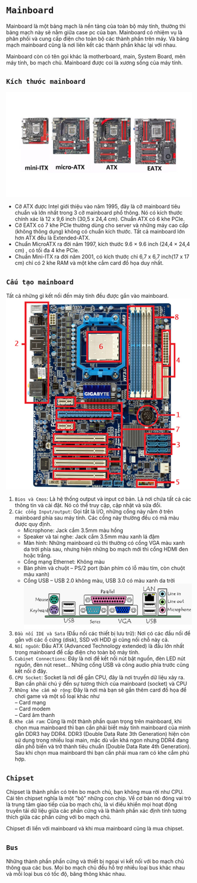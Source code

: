 # `Mainboard`
Mainboard là một bảng mạch là nền tảng của toàn bộ máy tính, thường thì bảng mạch này sẽ nằm giữa case pc của bạn. Mainboard có nhiệm vụ là phân phối và cung cấp điện cho toàn bộ các thành phần trên máy. Và bảng mạch mainboard cũng là nơi liên kết các thành phần khác lại với nhau.

Mainboard còn có tên gọi khác là motherboard, main, System Board, mên máy tính, bo mạch chủ. Mainboard được coi là xương sống của máy tính.
## `Kích thước mainboard`
![mainboard-sizes](../img/mainboard-sizes.jpg)
- Cỡ ATX được Intel giới thiệu vào năm 1995, đây là cỡ mainboard tiêu chuẩn và lớn nhất trong 3 cỡ mainboard phổ thông. Nó có kích thước chính xác là 12 x 9,6 inch (30,5 x 24,4 cm). Chuẩn ATX có 6 khe PCIe.
- Cỡ EATX có 7 khe PCIe thường dùng cho server và những máy cao cấp (không thông dụng) không có chuẩn kích thước. Tất cả mainboard lớn hơn ATX đều là Extended-ATX.
- Chuẩn MicroATX ra đời năm 1997, kích thước 9.6 × 9.6 inch (24,4 × 24,4 cm) , có tối đa 4 khe PCIe.
-   Chuẩn Mini-ITX ra đời năm 2001, có kích thước chỉ 6,7 x 6,7 inch(17 x 17 cm) chỉ có 2 khe RAM và một khe cắm card đồ họa duy nhất.
## `Cấu tạo mainboard`
Tất cả những gì kết nối đến máy tính đều được gắn vào mainboard.
![mainboard](../img/mainboard.jpg)
1. `Bios và Cmos`: Là hệ thống output và input cơ bản. Là nơi chứa tất cả các thông tin và cài đặt. Nó có thể truy cập, cập nhật và sửa đổi.
2. `Các cổng Input/output`: Gọi tắt là I/O, những cổng này nằm ở trên mainboard phía sau máy tính. Các cổng này thường đều có mã màu được quy định.
     + Microphone: Jack cắm 3.5mm màu hồng
     + Speaker và tai nghe: Jack cắm 3.5mm màu xanh lá đậm
     + Màn hình: Những mainboard cũ thì thường có cổng VGA màu xanh da trời phía sau, nhưng hiện những bo mạch mới thì cổng HDMI đen hoặc trắng.
     + Cổng mạng Ethernet: Không màu
     + Bàn phím và chuột – PS/2 port (bàn phím có lỗ màu tím, còn chuột màu xanh)
     + Cổng USB – USB 2.0 không màu, USB 3.0 có màu xanh da trời
![in/output](../img/in-out-put-mainboard.png)
3.  `Đầu nối IDE và Sata` (Đầu nối các thiết bị lưu trữ): Nơi có các đầu nối để gắn với các ổ cứng (disk), SSD với HDD gì cũng nối chỗ này cả.
4. `Nối nguồn`: Đầu ATX (Advanced Technology extended) là đầu lớn nhất trong mainboard để cấp điện cho toàn bộ máy tính.
5. `Cabinet Connections`: Đây là nơi để kết nối nút bật nguồn, đèn LED nút nguồn, đèn nút reset… Những cổng USB và công audio phía trước cũng kết nối ở đây.
6. `CPU Socket`: Socket là nơi để gắn CPU, đây là nơi truyền dữ liệu xảy ra. Bạn cần phải chú ý đến sự tương thích của mainboard (socket) và CPU
7. `Những khe cắm mở rộng`: Đây là nơi mà bạn sẽ gắn thêm card đồ họa để chơi game và một số loại khác như<br>
– Card mạng<br>
– Card modem<br>
– Card âm thanh
8. `Khe cắm ram`: Cũng là một thành phần quan trọng trên mainboard, khi chọn mua mainboard thì bạn cần phải biết máy tính mainboard của mình gắn DDR3 hay DDR4. DDR3 (Double Data Rate 3th Generation) hiện còn sử dụng trong nhiều loại main, mặc dù vẫn khá ngon nhưng DDR4 đang dần phổ biến và trở thành tiêu chuẩn (Double Data Rate 4th Generation). Sau khi chọn mua mainboard thì bạn cần phải mua ram có khe cắm phù hợp.

## `Chipset`
Chipset là thành phần có trên bo mạch chủ, bạn không mua rời như CPU. Cái tên chipset nghĩa là một "bộ" những con chip. Về cơ bản nó đóng vai trò là trung tâm giao tiếp của bo mạch chủ, là vi điều khiển mọi hoạt động truyền tải dữ liệu giữa các phần cứng và là thành phần xác định tính tương thích giữa các phần cứng với bo mạch chủ.

Chipset đi liền với mainboard và khi mua mainboard cũng là mua chipset.
## `Bus`
Những thành phần phần cứng và thiết bị ngoại vi kết nối với bo mạch chủ thông qua các bus. Mọi bo mạch chủ đều hỗ trợ nhiều loại bus khác nhau và mỗi loại bus có tốc độ, băng thông khác nhau.